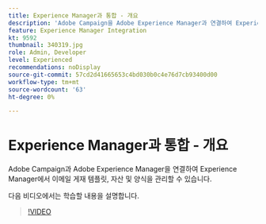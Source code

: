 ```yaml
---
title: Experience Manager과 통합 - 개요
description: 'Adobe Campaign을 Adobe Experience Manager과 연결하여 Experience Manager에서 이메일 게재 템플릿, 자산 및 양식을 관리할 수 있는 방법을 알아봅니다. '
feature: Experience Manager Integration
kt: 9592
thumbnail: 340319.jpg
role: Admin, Developer
level: Experienced
recommendations: noDisplay
source-git-commit: 57cd2d41665653c4bd030b0c4e76d7cb93400d00
workflow-type: tm+mt
source-wordcount: '63'
ht-degree: 0%

---
```


# Experience Manager과 통합 - 개요

Adobe Campaign과 Adobe Experience Manager을 연결하여 Experience Manager에서 이메일 게재 템플릿, 자산 및 양식을 관리할 수 있습니다.

다음 비디오에서는 학습할 내용을 설명합니다.

>[!VIDEO](https://video.tv.adobe.com/v/340319?quality=12)

